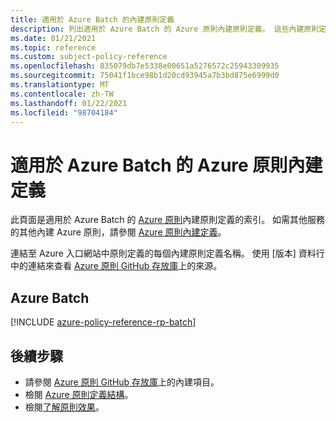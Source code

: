```yaml
---
title: 適用於 Azure Batch 的內建原則定義
description: 列出適用於 Azure Batch 的 Azure 原則內建原則定義。 這些內建原則定義提供管理 Azure 資源的常見方法。
ms.date: 01/21/2021
ms.topic: reference
ms.custom: subject-policy-reference
ms.openlocfilehash: 835079db7e5338e00651a5276572c25943309935
ms.sourcegitcommit: 75041f1bce98b1d20cd93945a7b3bd875e6999d0
ms.translationtype: MT
ms.contentlocale: zh-TW
ms.lasthandoff: 01/22/2021
ms.locfileid: "98704184"
---
```

# <a name="azure-policy-built-in-definitions-for-azure-batch"></a>適用於 Azure Batch 的 Azure 原則內建定義

此頁面是適用於 Azure Batch 的 [Azure 原則](../governance/policy/overview.md)內建原則定義的索引。 如需其他服務的其他內建 Azure 原則，請參閱 [Azure 原則內建定義](../governance/policy/samples/built-in-policies.md)。

連結至 Azure 入口網站中原則定義的每個內建原則定義名稱。 使用 [版本] 資料行中的連結來查看 [Azure 原則 GitHub 存放庫](https://github.com/Azure/azure-policy)上的來源。

## <a name="azure-batch"></a>Azure Batch

[!INCLUDE [azure-policy-reference-rp-batch](../../includes/policy/reference/byrp/microsoft.batch.md)]

## <a name="next-steps"></a>後續步驟

- 請參閱 [Azure 原則 GitHub 存放庫](https://github.com/Azure/azure-policy)上的內建項目。
- 檢閱 [Azure 原則定義結構](../governance/policy/concepts/definition-structure.md)。
- 檢閱[了解原則效果](../governance/policy/concepts/effects.md)。
